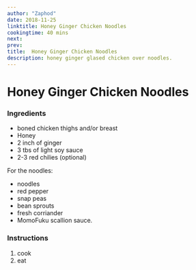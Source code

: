 ```yaml
---
author: "Zaphod"
date: 2018-11-25
linktitle: Honey Ginger Chicken Noodles
cookingtime: 40 mins
next:
prev:
title:  Honey Ginger Chicken Noodles
description: honey ginger glased chicken over noodles.
---
```


# Honey Ginger Chicken Noodles


### Ingredients
* boned chicken thighs and/or breast
* Honey
* 2 inch of ginger
* 3 tbs of light soy sauce
* 2-3 red chilies (optional)

For the noodles:
* noodles
* red pepper
* snap peas
* bean sprouts
* fresh corriander
* MomoFuku scallion sauce.


### Instructions
1. cook
2. eat
